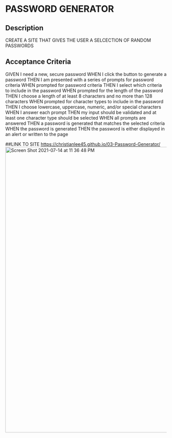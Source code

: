 # PASSWORD GENERATOR

## Description
CREATE A SITE THAT GIVES THE USER A SELCECTION OF RANDOM PASSWORDS

## Acceptance Criteria

GIVEN I need a new, secure password
WHEN I click the button to generate a password
THEN I am presented with a series of prompts for password criteria
WHEN prompted for password criteria
THEN I select which criteria to include in the password
WHEN prompted for the length of the password
THEN I choose a length of at least 8 characters and no more than 128 characters
WHEN prompted for character types to include in the password
THEN I choose lowercase, uppercase, numeric, and/or special characters
WHEN I answer each prompt
THEN my input should be validated and at least one character type should be selected
WHEN all prompts are answered
THEN a password is generated that matches the selected criteria
WHEN the password is generated
THEN the password is either displayed in an alert or written to the page


##LINK TO SITE
https://christianlee45.github.io/03-Password-Generator/
<img width="890" alt="Screen Shot 2021-07-14 at 11 36 48 PM" src="https://user-images.githubusercontent.com/78834444/125725376-9b851c84-ab7f-4c15-9b74-c5cfcb7cbda7.png">

